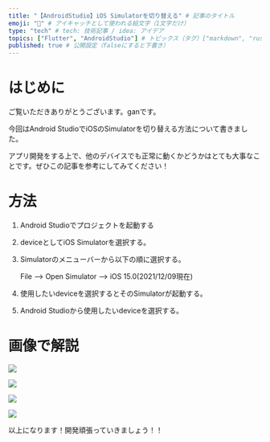 ```yaml
---
title: "【AndroidStudio】iOS Simulatorを切り替える" # 記事のタイトル
emoji: "📲" # アイキャッチとして使われる絵文字（1文字だけ）
type: "tech" # tech: 技術記事 / idea: アイデア
topics: ["Flutter", "AndroidStudio"] # トピックス（タグ）["markdown", "rust", "aws"]のように指定する
published: true # 公開設定（falseにすると下書き）
---
```


# はじめに
ご覧いただきありがとうございます。ganです。

今回はAndroid StudioでiOSのSimulatorを切り替える方法について書きました。

アプリ開発をする上で、他のデバイスでも正常に動くかどうかはとても大事なことです。ぜひこの記事を参考にしてみてください！

# 方法

1. Android Studioでプロジェクトを起動する
2. deviceとしてiOS Simulatorを選択する。
3. Simulatorのメニューバーから以下の順に選択する。

    File --> Open Simulator --> iOS 15.0(2021/12/09現在)

4. 使用したいdeviceを選択するとそのSimulatorが起動する。
5.  Android Studioから使用したいdeviceを選択する。

# 画像で解説

![](https://storage.googleapis.com/zenn-user-upload/5b85da89c24b-20211209.png)

![](https://storage.googleapis.com/zenn-user-upload/0210eb43a6ac-20211209.png)

![](https://storage.googleapis.com/zenn-user-upload/5a4a1ded977c-20211209.png)

![](https://storage.googleapis.com/zenn-user-upload/9a1151d15da5-20211209.png)

以上になります！開発頑張っていきましょう！！